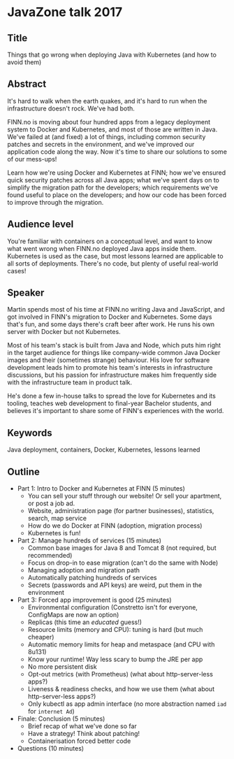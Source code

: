 # JavaZone talk 2017

## Title

Things that go wrong when deploying Java with Kubernetes (and how to avoid them)

## Abstract

It's hard to walk when the earth quakes, and it's hard to run when the infrastructure doesn't rock. We've had both.

FINN.no is moving about four hundred apps from a legacy deployment system to Docker and Kubernetes, and most of those are written in Java. We've failed at (and fixed) a lot of things, including common security patches and secrets in the environment, and we've improved our application code along the way. Now it's time to share our solutions to some of our mess-ups!

Learn how we're using Docker and Kubernetes at FINN; how we've ensured quick security patches across all Java apps; what we've spent days on to simplify the migration path for the developers; which requirements we've found useful to place on the developers; and how our code has been forced to improve through the migration.

## Audience level

You're familiar with containers on a conceptual level, and want to know what went wrong when FINN.no deployed Java apps inside them. Kubernetes is used as the case, but most lessons learned are applicable to all sorts of deployments. There's no code, but plenty of useful real-world cases!

## Speaker

Martin spends most of his time at FINN.no writing Java and JavaScript, and got involved in FINN's migration to Docker and Kubernetes. Some days that's fun, and some days there's craft beer after work. He runs his own server with Docker but not Kubernetes.

Most of his team's stack is built from Java and Node, which puts him right in the target audience for things like company-wide common Java Docker images and their (sometimes strange) behaviour. His love for software development leads him to promote his team's interests in infrastructure discussions, but his passion for infrastructure makes him frequently side with the infrastructure team in product talk.

He's done a few in-house talks to spread the love for Kubernetes and its tooling, teaches web development to final-year Bachelor students, and believes it's important to share some of FINN's experiences with the world.

## Keywords

Java deployment, containers, Docker, Kubernetes, lessons learned

## Outline

- Part 1: Intro to Docker and Kubernetes at FINN (5 minutes)
  - You can sell your stuff through our website! Or sell your apartment, or post a job ad.
  - Website, administration page (for partner businesses), statistics, search, map service
  - How do we do Docker at FINN (adoption, migration process)
  - Kubernetes is fun!
- Part 2: Manage hundreds of services (15 minutes)
  - Common base images for Java 8 and Tomcat 8 (not required, but recommended)
  - Focus on drop-in to ease migration (can't do the same with Node)
  - Managing adoption and migration path
  - Automatically patching hundreds of services
  - Secrets (passwords and API keys) are weird, put them in the environment
- Part 3: Forced app improvement is good (25 minutes)
  - Environmental configuration (Constretto isn't for everyone, ConfigMaps are now an option)
  - Replicas (this time an _educated_ guess!)
  - Resource limits (memory and CPU): tuning is hard (but much cheaper)
  - Automatic memory limits for heap and metaspace (and CPU with 8u131)
  - Know your runtime! Way less scary to bump the JRE per app
  - No more persistent disk
  - Opt-out metrics (with Prometheus) (what about http-server-less apps?)
  - Liveness &amp; readiness checks, and how we use them (what about http-server-less apps?)
  - Only kubectl as app admin interface (no more abstraction named `iad` for `internet Ad`)
- Finale: Conclusion (5 minutes)
  - Brief recap of what we've done so far
  - Have a strategy! Think about patching!
  - Containerisation forced better code
- Questions (10 minutes)

